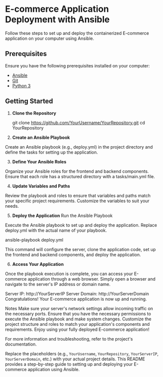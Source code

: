 # E-commerce Application Deployment with Ansible

Follow these steps to set up and deploy the containerized E-commerce application on your computer using Ansible.

## Prerequisites

Ensure you have the following prerequisites installed on your computer:

- [Ansible](https://docs.ansible.com/ansible/latest/installation_guide/intro_installation.html)
- [Git](https://git-scm.com/book/en/v2/Getting-Started-Installing-Git)
- [Python 3](https://www.python.org/downloads/)

## Getting Started

1. **Clone the Repository**

  
   git clone https://github.com/YourUsername/YourRepository.git
   cd YourRepository

2. **Create an Ansible Playbook**

Create an Ansible playbook (e.g., deploy.yml) in the project directory and define the tasks for setting up the application. 

3. **Define Your Ansible Roles**

Organize your Ansible roles for the frontend and backend components. Ensure that each role has a structured directory with a tasks/main.yml file.

4. **Update Variables and Paths**

Review the playbook and roles to ensure that variables and paths match your specific project requirements. Customize the variables to suit your needs.

5. **Deploy the Application**
Run the Ansible Playbook

Execute the Ansible playbook to set up and deploy the application. Replace deploy.yml with the actual name of your playbook.

 ansible-playbook deploy.yml

This command will configure the server, clone the application code, set up the frontend and backend components, and deploy the application.

6. **Access Your Application**

Once the playbook execution is complete, you can access your E-commerce application through a web browser. Simply open a browser and navigate to the server's IP address or domain name.

Server IP: http://YourServerIP
Server Domain: http://YourServerDomain
Congratulations! Your E-commerce application is now up and running.

Notes
Make sure your server's network settings allow incoming traffic on the necessary ports.
Ensure that you have the necessary permissions to execute the Ansible playbook and make system changes.
Customize the project structure and roles to match your application's components and requirements.
Enjoy using your fully deployed E-commerce application!

For more information and troubleshooting, refer to the project's documentation.

Replace the placeholders (e.g., `YourUsername`, `YourRepository`, `YourServerIP`, `YourServerDomain`, etc.) with your actual project details. This README provides a step-by-step guide to setting up and deploying your E-commerce application using Ansible.

